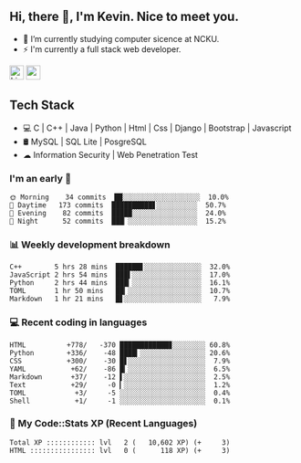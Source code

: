 ## Hi, there 👋, I'm Kevin. Nice to meet you.

- 🌱 I’m currently studying computer sicence at NCKU.
- ⚡ I'm currently a full stack web developer.

<a href="https://www.linkedin.com/in/kevin12686/"><img alt="LinkedIn" src="https://img.shields.io/badge/linkedin%20-%230077B5.svg?&style=for-the-badge&logo=linkedin&logoColor=white" height=25></a>
<a href="https://www.instagram.com/kevin12686/"><img src="https://img.shields.io/badge/instagram-3f729b?&style=for-the-badge&logo=instagram&logoColor=white" height=25></a>

## Tech Stack

* 💻 C | C++ | Java | Python | Html | Css | Django | Bootstrap | Javascript
* 🛢️ MySQL | SQL Lite | PosgreSQL
* ☁ Information Security | Web Penetration Test

### I'm an early 🐤

<!-- early_bird start -->

```text
🌞 Morning    34 commits  ██░░░░░░░░░░░░░░░░░░░  10.0%
🌆 Daytime   173 commits  ██████████▋░░░░░░░░░░  50.7%
🌃 Evening    82 commits  █████░░░░░░░░░░░░░░░░  24.0%
🌙 Night      52 commits  ███▏░░░░░░░░░░░░░░░░░  15.2%
```

<!-- early_bird end -->

### 📊 Weekly development breakdown

<!-- code_time start -->

```text
C++        5 hrs 28 mins  ██████▋░░░░░░░░░░░░░░  32.0%
JavaScript 2 hrs 54 mins  ███▌░░░░░░░░░░░░░░░░░  17.0%
Python     2 hrs 44 mins  ███▎░░░░░░░░░░░░░░░░░  16.1%
TOML       1 hr 50 mins   ██▎░░░░░░░░░░░░░░░░░░  10.7%
Markdown   1 hr 21 mins   █▋░░░░░░░░░░░░░░░░░░░   7.9%
```

<!-- code_time end -->

### 💻 Recent coding in languages

<!-- code_diff start -->

```text
HTML          +778/   -370 ████████████▊░░░░░░░░ 60.8%
Python        +336/    -48 ████▎░░░░░░░░░░░░░░░░ 20.6%
CSS           +300/    -30 █▋░░░░░░░░░░░░░░░░░░░  7.9%
YAML           +62/    -86 █▎░░░░░░░░░░░░░░░░░░░  6.5%
Markdown       +37/    -12 ▌░░░░░░░░░░░░░░░░░░░░  2.5%
Text           +29/     -0 ▎░░░░░░░░░░░░░░░░░░░░  1.2%
TOML            +3/     -5 ░░░░░░░░░░░░░░░░░░░░░  0.4%
Shell           +1/     -1 ░░░░░░░░░░░░░░░░░░░░░  0.1%
```

<!-- code_diff end -->

### 🧰 My Code::Stats XP (Recent Languages)

<!-- codestats start -->

```text
Total XP :::::::::::: lvl   2 (   10,602 XP) (+     3)
HTML :::::::::::::::: lvl   0 (      118 XP) (+     3)
```

<!-- codestats end -->
